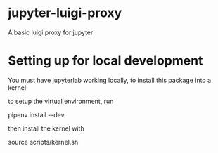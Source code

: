 # jupyter-luigi-proxy
A basic luigi proxy for jupyter 

# Setting up for local development
You must have jupyterlab working locally, to install this package into a kernel

to setup the virtual environment, run 

pipenv install --dev

then install the kernel with

source scripts/kernel.sh 

# 